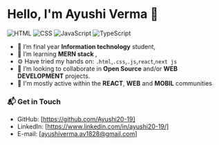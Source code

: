 
# Hello, I'm Ayushi Verma 👋

![HTML](https://img.shields.io/badge/HTML-Expert-orange)
![CSS](https://img.shields.io/badge/CSS-Expert-blue)
![JavaScript](https://img.shields.io/badge/JavaScript-Intermediate-yellow)
![TypeScript](https://img.shields.io/badge/React-Intermediate-lightgrey)


- 🔭 I’m final year **Information technology** student,
- 🌱 I’m learning **MERN stack** ,
- ⚙️ Have tried my hands on: `.html`,`.css`,`.js`,`react`,`next js`
- 👯 I’m looking to collaborate in **Open Source** and/or **WEB DEVELOPMENT** projects.
- 💬 I'm mostly active within the **REACT**, **WEB** and **MOBIL** communities

### 📬 Get in Touch


- GitHub: [https://github.com/Ayushi20-19]
- LinkedIn: [https://www.linkedin.com/in/ayushi20-19/]
- E-mail: [ayushiverma.av1828@gmail.com]


